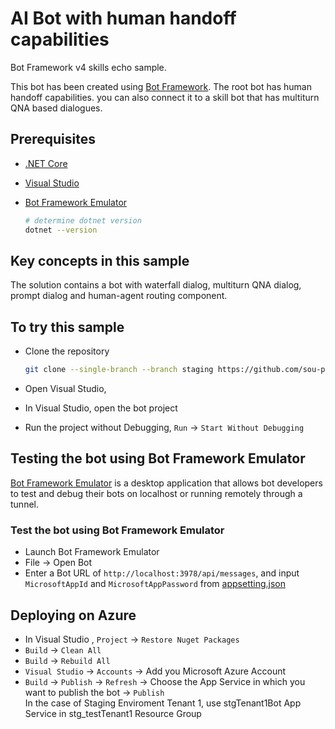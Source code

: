 # AI Bot with human handoff capabilities 

Bot Framework v4 skills echo sample.

This bot has been created using [Bot Framework](https://dev.botframework.com). The root bot has human handoff capabilities. you can also connect it to a skill bot that has multiturn QNA based dialogues.

## Prerequisites

- [.NET Core ](https://dotnet.microsoft.com/en-us/download)
- [Visual Studio](https://visualstudio.microsoft.com/downloads/)
- [Bot Framework Emulator](https://github.com/microsoft/botframework-emulator)

  ```bash
  # determine dotnet version
  dotnet --version
  ```

## Key concepts in this sample

The solution contains a bot with waterfall dialog, multiturn QNA dialog, prompt dialog and human-agent routing component.



## To try this sample

- Clone the repository

    ```bash
    git clone --single-branch --branch staging https://github.com/sou-project/azure-chatbot
    ```
- Open Visual Studio, 
- In Visual Studio, open the bot project
- Run the project without Debugging, `Run` -> `Start Without Debugging`

## Testing the bot using Bot Framework Emulator

[Bot Framework Emulator](https://github.com/microsoft/botframework-emulator) is a desktop application that allows bot developers to test and debug their bots on localhost or running remotely through a tunnel.


### Test the bot using Bot Framework Emulator

- Launch Bot Framework Emulator
- File -> Open Bot
- Enter a Bot URL of `http://localhost:3978/api/messages`, and input `MicrosoftAppId` and `MicrosoftAppPassword` from  [appsetting.json](https://github.com/sou-project/azure-chatbot/blob/staging/appsettings.json)

## Deploying on Azure
- In Visual Studio , `Project` -> `Restore Nuget Packages`
- `Build` -> `Clean All`
- `Build` -> `Rebuild All`
- `Visual Studio` -> `Accounts` -> Add you Microsoft Azure Account
- `Build` -> `Publish` -> `Refresh` -> Choose the App Service in which you want to publish the bot -> `Publish`<br>
In the case of Staging Enviroment Tenant 1, use stgTenant1Bot App Service in stg_testTenant1 Resource Group
